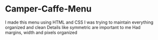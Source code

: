 # Camper-Caffe-Menu
I made this menu using HTML and CSS
I was trying to maintain everything organized and clean
Details like symmetric are important to me
Had margins, width and pixels organized
